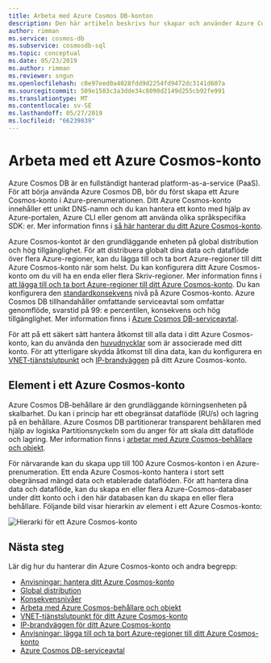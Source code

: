 ```yaml
---
title: Arbeta med Azure Cosmos DB-konton
description: Den här artikeln beskrivs hur skapar och använder Azure Cosmos DB-konton
author: rimman
ms.service: cosmos-db
ms.subservice: cosmosdb-sql
ms.topic: conceptual
ms.date: 05/23/2019
ms.author: rimman
ms.reviewer: sngun
ms.openlocfilehash: c0e97eed0a4028fdd9d2254fd9472dc3141d607a
ms.sourcegitcommit: 509e1583c3a3dde34c8090d2149d255cb92fe991
ms.translationtype: MT
ms.contentlocale: sv-SE
ms.lasthandoff: 05/27/2019
ms.locfileid: "66239839"
---
```

# <a name="work-with-azure-cosmos-account"></a>Arbeta med ett Azure Cosmos-konto

Azure Cosmos DB är en fullständigt hanterad platform-as-a-service (PaaS). För att börja använda Azure Cosmos DB, bör du först skapa ett Azure Cosmos-konto i Azure-prenumerationen. Ditt Azure Cosmos-konto innehåller ett unikt DNS-namn och du kan hantera ett konto med hjälp av Azure-portalen, Azure CLI eller genom att använda olika språkspecifika SDK: er. Mer information finns i [så här hanterar du ditt Azure Cosmos-konto](how-to-manage-database-account.md).

Azure Cosmos-kontot är den grundläggande enheten på global distribution och hög tillgänglighet. För att distribuera globalt dina data och dataflöde över flera Azure-regioner, kan du lägga till och ta bort Azure-regioner till ditt Azure Cosmos-konto när som helst. Du kan konfigurera ditt Azure Cosmos-konto om du vill ha en enda eller flera Skriv-regioner. Mer information finns i [att lägga till och ta bort Azure-regioner till ditt Azure Cosmos-konto](how-to-manage-database-account.md). Du kan konfigurera den [standardkonsekvens](consistency-levels.md) nivå på Azure Cosmos-konto. Azure Cosmos DB tillhandahåller omfattande serviceavtal som omfattar genomflöde, svarstid på 99: e percentilen, konsekvens och hög tillgänglighet. Mer information finns i [Azure Cosmos DB-serviceavtal](https://azure.microsoft.com/support/legal/sla/cosmos-db/v1_2/).

För att på ett säkert sätt hantera åtkomst till alla data i ditt Azure Cosmos-konto, kan du använda den [huvudnycklar](secure-access-to-data.md) som är associerade med ditt konto. För att ytterligare skydda åtkomst till dina data, kan du konfigurera en [VNET-tjänstslutpunkt](vnet-service-endpoint.md) och [IP-brandväggen](firewall-support.md) på ditt Azure Cosmos-konto. 

## <a name="elements-in-an-azure-cosmos-account"></a>Element i ett Azure Cosmos-konto

Azure Cosmos DB-behållare är den grundläggande körningsenheten på skalbarhet. Du kan i princip har ett obegränsat dataflöde (RU/s) och lagring på en behållare. Azure Cosmos DB partitionerar transparent behållaren med hjälp av logiska Partitionsnyckeln som du anger för att skala ditt dataflöde och lagring. Mer information finns i [arbetar med Azure Cosmos-behållare och objekt](databases-containers-items.md).

För närvarande kan du skapa upp till 100 Azure Cosmos-konton i en Azure-prenumeration. Ett enda Azure Cosmos-konto hantera i stort sett obegränsad mängd data och etablerade dataflöden. För att hantera dina data och dataflöde, kan du skapa en eller flera Azure-Cosmos-databaser under ditt konto och i den här databasen kan du skapa en eller flera behållare. Följande bild visar hierarkin av element i ett Azure Cosmos-konto:

![Hierarki för ett Azure Cosmos-konto](./media/account-overview/hierarchy.png)

## <a name="next-steps"></a>Nästa steg

Lär dig hur du hanterar din Azure Cosmos-konto och andra begrepp:

* [Anvisningar: hantera ditt Azure Cosmos-konto](how-to-manage-database-account.md)
* [Global distribution](distribute-data-globally.md)
* [Konsekvensnivåer](consistency-levels.md)
* [Arbeta med Azure Cosmos-behållare och objekt](databases-containers-items.md)
* [VNET-tjänstslutpunkt för ditt Azure Cosmos-konto](vnet-service-endpoint.md)
* [IP-brandväggen för ditt Azure Cosmos-konto](firewall-support.md)
* [Anvisningar: lägga till och ta bort Azure-regioner till ditt Azure Cosmos-konto](how-to-manage-database-account.md)
* [Azure Cosmos DB-serviceavtal](https://azure.microsoft.com/support/legal/sla/cosmos-db/v1_2/)
